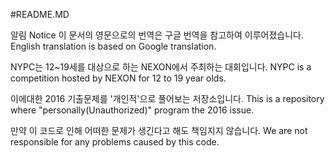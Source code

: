 #README.MD

알림 Notice
이 문서의 영문으로의 번역은 구글 번역을 참고하여 이루어졌습니다.
English translation is based on Google translation.

NYPC는 12~19세를 대상으로 하는 NEXON에서 주최하는 대회입니다.
NYPC is a competition hosted by NEXON for 12 to 19 year olds.

이에대한 2016 기출문제를 '개인적'으로 풀어보는 저장소입니다.
This is a repository where "personally(Unauthorized)" program the 2016 issue.


만약 이 코드로 인해 어떠한 문제가 생긴다고 해도 책임지지 않습니다.
We are not responsible for any problems caused by this code.

